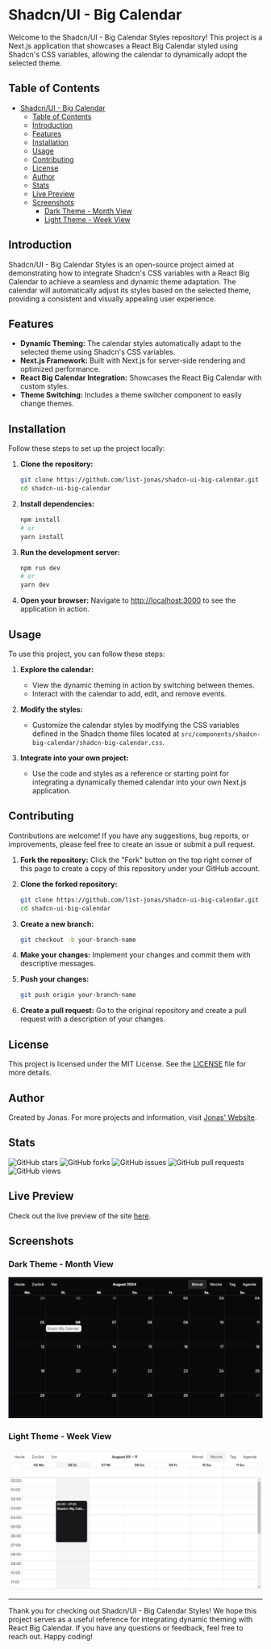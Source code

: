 # Shadcn/UI - Big Calendar

Welcome to the Shadcn/UI - Big Calendar Styles repository! This project is a Next.js application that showcases a React Big Calendar styled using Shadcn's CSS variables, allowing the calendar to dynamically adopt the selected theme.

## Table of Contents

- [Shadcn/UI - Big Calendar](#shadcnui---big-calendar)
  - [Table of Contents](#table-of-contents)
  - [Introduction](#introduction)
  - [Features](#features)
  - [Installation](#installation)
  - [Usage](#usage)
  - [Contributing](#contributing)
  - [License](#license)
  - [Author](#author)
  - [Stats](#stats)
  - [Live Preview](#live-preview)
  - [Screenshots](#screenshots)
    - [Dark Theme - Month View](#dark-theme---month-view)
    - [Light Theme - Week View](#light-theme---week-view)

## Introduction

Shadcn/UI - Big Calendar Styles is an open-source project aimed at demonstrating how to integrate Shadcn's CSS variables with a React Big Calendar to achieve a seamless and dynamic theme adaptation. The calendar will automatically adjust its styles based on the selected theme, providing a consistent and visually appealing user experience.

## Features

- **Dynamic Theming:** The calendar styles automatically adapt to the selected theme using Shadcn's CSS variables.
- **Next.js Framework:** Built with Next.js for server-side rendering and optimized performance.
- **React Big Calendar Integration:** Showcases the React Big Calendar with custom styles.
- **Theme Switching:** Includes a theme switcher component to easily change themes.

## Installation

Follow these steps to set up the project locally:

1. **Clone the repository:**
    ```sh
    git clone https://github.com/list-jonas/shadcn-ui-big-calendar.git
    cd shadcn-ui-big-calendar
    ```

2. **Install dependencies:**
    ```sh
    npm install
    # or
    yarn install
    ```

3. **Run the development server:**
    ```sh
    npm run dev
    # or
    yarn dev
    ```

4. **Open your browser:**
    Navigate to [http://localhost:3000](http://localhost:3000) to see the application in action.

## Usage

To use this project, you can follow these steps:

1. **Explore the calendar:**
   - View the dynamic theming in action by switching between themes.
   - Interact with the calendar to add, edit, and remove events.

2. **Modify the styles:**
   - Customize the calendar styles by modifying the CSS variables defined in the Shadcn theme files located at `src/components/shadcn-big-calendar/shadcn-big-calendar.css`.

3. **Integrate into your own project:**
   - Use the code and styles as a reference or starting point for integrating a dynamically themed calendar into your own Next.js application.

## Contributing

Contributions are welcome! If you have any suggestions, bug reports, or improvements, please feel free to create an issue or submit a pull request.

1. **Fork the repository:**
    Click the "Fork" button on the top right corner of this page to create a copy of this repository under your GitHub account.

2. **Clone the forked repository:**
    ```sh
    git clone https://github.com/list-jonas/shadcn-ui-big-calendar.git
    cd shadcn-ui-big-calendar
    ```

3. **Create a new branch:**
    ```sh
    git checkout -b your-branch-name
    ```

4. **Make your changes:**
    Implement your changes and commit them with descriptive messages.

5. **Push your changes:**
    ```sh
    git push origin your-branch-name
    ```

6. **Create a pull request:**
    Go to the original repository and create a pull request with a description of your changes.

## License

This project is licensed under the MIT License. See the [LICENSE](LICENSE) file for more details.

## Author

Created by Jonas. For more projects and information, visit [Jonas' Website](https://jonas-list.vercel.app).

## Stats

![GitHub stars](https://img.shields.io/github/stars/list-jonas/shadcn-ui-big-calendar)
![GitHub forks](https://img.shields.io/github/forks/list-jonas/shadcn-ui-big-calendar)
![GitHub issues](https://img.shields.io/github/issues/list-jonas/shadcn-ui-big-calendar)
![GitHub pull requests](https://img.shields.io/github/issues-pr/list-jonas/shadcn-ui-big-calendar)
![GitHub views](https://komarev.com/ghpvc/?username=list-jonas&repo=shadcn-ui-big-calendar&color=blue)

## Live Preview

Check out the live preview of the site [here](https://shadcn-ui-big-calendar.vercel.app/).

## Screenshots

### Dark Theme - Month View
![Dark Theme - Month View](/images/dark_month.png)

### Light Theme - Week View
![Light Theme - Week View](/images/light_week.png)

---

Thank you for checking out Shadcn/UI - Big Calendar Styles! We hope this project serves as a useful reference for integrating dynamic theming with React Big Calendar. If you have any questions or feedback, feel free to reach out. Happy coding!